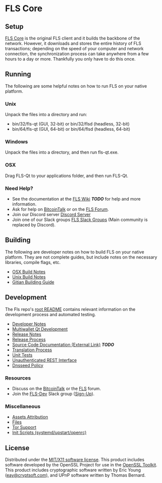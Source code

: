 FLS Core
=====================

Setup
---------------------
[FLS Core](http://fls.org/wallet) is the original FLS client and it builds the backbone of the network. However, it downloads and stores the entire history of FLS transactions; depending on the speed of your computer and network connection, the synchronization process can take anywhere from a few hours to a day or more. Thankfully you only have to do this once.

Running
---------------------
The following are some helpful notes on how to run FLS on your native platform.

### Unix

Unpack the files into a directory and run:

- bin/32/fls-qt (GUI, 32-bit) or bin/32/flsd (headless, 32-bit)
- bin/64/fls-qt (GUI, 64-bit) or bin/64/flsd (headless, 64-bit)

### Windows

Unpack the files into a directory, and then run fls-qt.exe.

### OSX

Drag FLS-Qt to your applications folder, and then run FLS-Qt.

### Need Help?

* See the documentation at the [FLS Wiki](https://en.bitcoin.it/wiki/Main_Page) ***TODO***
for help and more information.
* Ask for help on [BitcoinTalk](https://bitcointalk.org/index.php?topic=1262920.0) or on the [FLS Forum](http://forum.fls.org/).
* Join our Discord server [Discord Server](https://discord.fls.org)
* Join one of our Slack groups [FLS Slack Groups](https://fls.org/slack-logins/) (Main community is replaced by Discord).

Building
---------------------
The following are developer notes on how to build FLS on your native platform. They are not complete guides, but include notes on the necessary libraries, compile flags, etc.

- [OSX Build Notes](build-osx.md)
- [Unix Build Notes](build-unix.md)
- [Gitian Building Guide](gitian-building.md)

Development
---------------------
The Fls repo's [root README](https://github.com/flitsnode/FLS/blob/master/README.md) contains relevant information on the development process and automated testing.

- [Developer Notes](developer-notes.md)
- [Multiwallet Qt Development](multiwallet-qt.md)
- [Release Notes](release-notes.md)
- [Release Process](release-process.md)
- [Source Code Documentation (External Link)](https://dev.visucore.com/bitcoin/doxygen/) ***TODO***
- [Translation Process](translation_process.md)
- [Unit Tests](unit-tests.md)
- [Unauthenticated REST Interface](REST-interface.md)
- [Dnsseed Policy](dnsseed-policy.md)

### Resources

* Discuss on the [BitcoinTalk](https://bitcointalk.org/index.php?topic=1262920.0) or the [FLS](http://forum.fls.org/) forum.
* Join the [FLS-Dev](https://fls-dev.slack.com/) Slack group ([Sign-Up](https://fls-dev.herokuapp.com/)).

### Miscellaneous
- [Assets Attribution](assets-attribution.md)
- [Files](files.md)
- [Tor Support](tor.md)
- [Init Scripts (systemd/upstart/openrc)](init.md)

License
---------------------
Distributed under the [MIT/X11 software license](http://www.opensource.org/licenses/mit-license.php).
This product includes software developed by the OpenSSL Project for use in the [OpenSSL Toolkit](https://www.openssl.org/). This product includes
cryptographic software written by Eric Young ([eay@cryptsoft.com](mailto:eay@cryptsoft.com)), and UPnP software written by Thomas Bernard.
